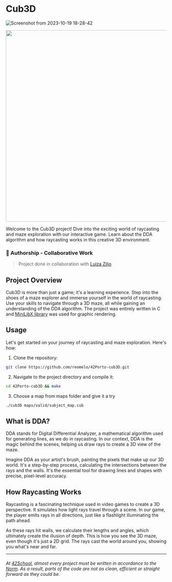# Cub3D

![Screenshot from 2023-10-19 18-28-42](https://github.com/reomelo/42Porto-cub3D/assets/73884501/c2d5b56f-b79c-4aba-a12f-663244764e1a)

<p align="center">
  <img src="https://github.com/reomelo/42Porto-cub3D/blob/master/cub3d(1).gif" width="600" />
</p>

Welcome to the Cub3D project! Dive into the exciting world of raycasting and maze exploration with our interactive game. Learn about the DDA algorithm and how raycasting works in this creative 3D environment.

### 🤝 Authorship - Collaborative Work
> Project done in collaboration with <a href="https://github.com/ziliolu">Luiza Zilio</a>
  
## Project Overview
Cub3D is more than just a game; it's a learning experience. Step into the shoes of a maze explorer and immerse yourself in the world of raycasting. Use your skills to navigate through a 3D maze, all while gaining an understanding of the DDA algorithm.
The project was entirely written in C and [MiniLibX library](https://harm-smits.github.io/42docs/libs/minilibx/introduction.html) was used for graphic rendering.

## Usage
Let's get started on your journey of raycasting and maze exploration. Here's how:

1. Clone the repository:
  ```bash
  git clone https://github.com/reomelo/42Porto-cub3D.git
  ```
2. Navigate to the project directory and compile it:
  ```bash
  cd 42Porto-cub3D && make
  ```
3. Choose a map from maps folder and give it a try
  ```bash
  ./cub3D maps/valid/subject_map.cub
  ```

## What is DDA?
DDA stands for Digital Differential Analyzer, a mathematical algorithm used for generating lines, as we do in raycasting. In our context, DDA is the magic behind the scenes, helping us draw rays to create a 3D view of the maze.

Imagine DDA as your artist's brush, painting the pixels that make up our 3D world. It's a step-by-step process, calculating the intersections between the rays and the walls. It's the essential tool for drawing lines and shapes with precise, pixel-level accuracy. 

## How Raycasting Works
Raycasting is a fascinating technique used in video games to create a 3D perspective. It simulates how light rays travel through a scene. In our game, the player emits rays in all directions, just like a flashlight illuminating the path ahead.

As these rays hit walls, we calculate their lengths and angles, which ultimately create the illusion of depth. This is how you see the 3D maze, even though it's just a 2D grid. The rays cast the world around you, showing you what's near and far.

___
######  At [42School](https://en.wikipedia.org/wiki/42_(school)), almost every project must be written in accordance to the [Norm](https://github.com/42School/norminette). As a result, parts of the code are not as clean, efficient or straight forward as they could be.

